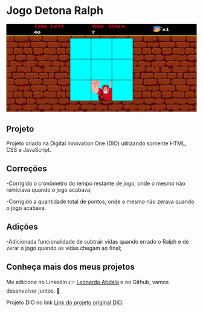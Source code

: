 # Jogo Detona Ralph

![Captura de tela do jogo Detona Ralph](./src/images/jogo_detona_ralph.PNG)

## Projeto

Projeto criado na Digital Innovation One (DIO) utilizando somente HTML, CSS e JavaScript.  

## Correções

-Corrigido o cronômetro do tempo restante de jogo, onde o mesmo não reiniciava quando o jogo acabava;

-Corrigido a quantidade total de pontos, onde o mesmo não zerava quando o jogo acabava.

## Adições

-Adicionada funcionalidade de subtrair vidas quando errado o Ralph e de zerar o jogo quando as vidas chegam ao final;

## Conheça mais dos meus projetos

Me adicione no Linkedin :point_right: [Leonardo Abdala](https://www.linkedin.com/in/leonardo-abdala/) e no Github, vamos desenvolver juntos. :facepunch:

Projeto DIO no link [Link do projeto original DIO](https://github.com/digitalinnovationone/jsgame-detona-ralph).



